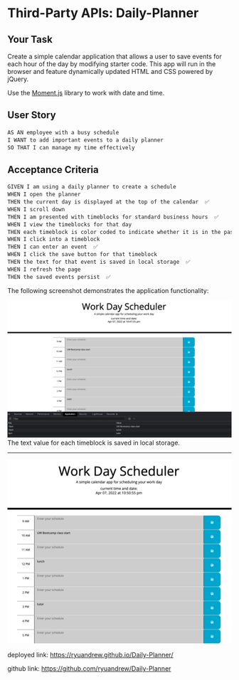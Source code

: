 # Third-Party APIs: Daily-Planner

## Your Task

Create a simple calendar application that allows a user to save events for each hour of the day by modifying starter code. This app will run in the browser and feature dynamically updated HTML and CSS powered by jQuery.

Use the [Moment.js](https://momentjs.com/) library to work with date and time.

## User Story

```md
AS AN employee with a busy schedule
I WANT to add important events to a daily planner
SO THAT I can manage my time effectively
```

## Acceptance Criteria

```md
GIVEN I am using a daily planner to create a schedule
WHEN I open the planner
THEN the current day is displayed at the top of the calendar  ✅
WHEN I scroll down
THEN I am presented with timeblocks for standard business hours  ✅
WHEN I view the timeblocks for that day
THEN each timeblock is color coded to indicate whether it is in the past, present, or future  ✅
WHEN I click into a timeblock
THEN I can enter an event  ✅
WHEN I click the save button for that timeblock
THEN the text for that event is saved in local storage  ✅
WHEN I refresh the page
THEN the saved events persist  ✅
```

The following screenshot demonstrates the application functionality:

![](/screen_shots/Screen%20Shot%202022-04-07%20at%2010.47.25%20PM.png)
The text value for each timeblock is saved in local storage.

---

![](screen_shots/Screen%20Shot%202022-04-07%20at%2010.50.55%20PM.png)


deployed link: https://ryuandrew.github.io/Daily-Planner/

github link: https://github.com/ryuandrew/Daily-Planner